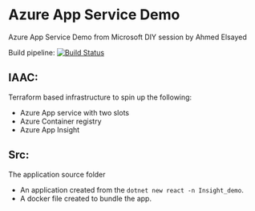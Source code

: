 # Azure App Service Demo
Azure App Service Demo from Microsoft DIY session by Ahmed Elsayed

Build pipeline:
[![Build Status](https://dev.azure.com/AhmedIG/Insight%20Demo/_apis/build/status/ahmedig.AzureAppServiceDemo?branchName=master)](https://dev.azure.com/AhmedIG/Insight%20Demo/_build/latest?definitionId=15&branchName=master)

## IAAC:
Terraform based infrastructure to spin up the following:
- Azure App service with two slots
- Azure Container registry
- Azure App Insight

## Src:
The application source folder
- An application created from the `dotnet new react -n Insight_demo`.
- A docker file created to bundle the app.
